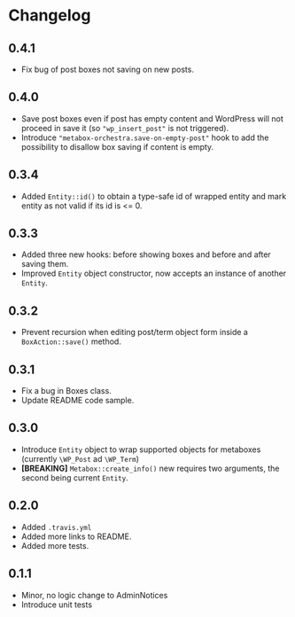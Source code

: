 # Changelog

## 0.4.1
- Fix bug of post boxes not saving on new posts.

## 0.4.0
- Save post boxes even if post has empty content and WordPress will not proceed in save it (so `"wp_insert_post"` is not triggered).
- Introduce `"metabox-orchestra.save-on-empty-post"` hook to add the possibility to disallow box saving if content is empty. 

## 0.3.4
- Added `Entity::id()` to obtain a type-safe id of wrapped entity and mark entity as not valid if its id is <= 0.

## 0.3.3
- Added three new hooks: before showing boxes and before and after saving them.
- Improved `Entity` object constructor, now accepts an instance of another `Entity`.

## 0.3.2
- Prevent recursion when editing post/term object form inside a `BoxAction::save()` method.

## 0.3.1
- Fix a bug in Boxes class.
- Update README code sample.

## 0.3.0
- Introduce `Entity` object to wrap supported objects for metaboxes (currently `\WP_Post` ad `\WP_Term`)
- **[BREAKING]** `Metabox::create_info()` new requires two arguments, the second being current `Entity`.

## 0.2.0
- Added `.travis.yml`
- Added more links to README.
- Added more tests.

## 0.1.1
- Minor, no logic change to AdminNotices
- Introduce unit tests